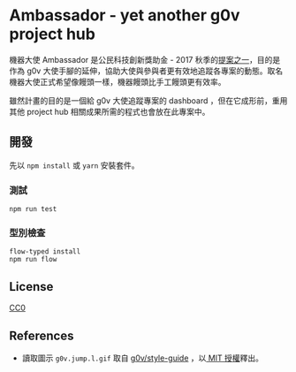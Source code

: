 # Ambassador - yet another g0v project hub

機器大使 Ambassador 是公民科技創新獎助金 - 2017 秋季的[提案之一][YA0H]，目的是作為 g0v
大使手腳的延伸，協助大使與參與者更有效地追蹤各專案的動態。取名機器大使正式希望像饅頭一樣，機器饅頭比手工饅頭更有效率。

雖然計畫的目的是一個給 g0v 大使追蹤專案的 dashboard ，但在它成形前，重用其他
project hub 相關成果所需的程式也會放在此專案中。

[YA0H]: https://grants.g0v.tw/projects/5969ed35d60a0d001ed1f7f6

## 開發

先以 `npm install` 或 `yarn` 安裝套件。

### 測試

```
npm run test
```

### 型別檢查

```
flow-typed install
npm run flow
```

## License

[CC0][CC0]

[CC0]: https://creativecommons.org/publicdomain/zero/1.0/

## References

* 讀取圖示 `g0v.jump.l.gif` 取自 [g0v/style-guide](https://github.com/g0v/style-guide) ，以[ MIT 授權](https://github.com/g0v/style-guide/blob/gh-pages/LICENSE)釋出。


